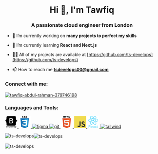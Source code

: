 <h1 align="center">Hi 👋, I'm Tawfiq</h1>
<h3 align="center">A passionate cloud engineer from London</h3>

- 🔭 I’m currently working on **many projects to perfect my skills**

- 🌱 I’m currently learning **React and Next.js**

- 👨‍💻 All of my projects are available at [https://github.com/ts-develops](https://github.com/ts-develops)

- 📫 How to reach me **tsdevelops00@gmail.com**

<h3 align="left">Connect with me:</h3>
<p align="left">
<a href="https://linkedin.com/in/tawfiq-abdul-rahman-379746198" target="blank"><img align="center" src="https://raw.githubusercontent.com/rahuldkjain/github-profile-readme-generator/master/src/images/icons/Social/linked-in-alt.svg" alt="tawfiq-abdul-rahman-379746198" height="30" width="40" /></a>
</p>

<h3 align="left">Languages and Tools:</h3>
<p align="left"> <a href="https://getbootstrap.com" target="_blank" rel="noreferrer"> <img src="https://raw.githubusercontent.com/devicons/devicon/master/icons/bootstrap/bootstrap-plain-wordmark.svg" alt="bootstrap" width="40" height="40"/> </a> <a href="https://www.w3schools.com/css/" target="_blank" rel="noreferrer"> <img src="https://raw.githubusercontent.com/devicons/devicon/master/icons/css3/css3-original-wordmark.svg" alt="css3" width="40" height="40"/> </a> <a href="https://www.figma.com/" target="_blank" rel="noreferrer"> <img src="https://www.vectorlogo.zone/logos/figma/figma-icon.svg" alt="figma" width="40" height="40"/> </a> <a href="https://git-scm.com/" target="_blank" rel="noreferrer"> <img src="https://www.vectorlogo.zone/logos/git-scm/git-scm-icon.svg" alt="git" width="40" height="40"/> </a> <a href="https://www.w3.org/html/" target="_blank" rel="noreferrer"> <img src="https://raw.githubusercontent.com/devicons/devicon/master/icons/html5/html5-original-wordmark.svg" alt="html5" width="40" height="40"/> </a> <a href="https://developer.mozilla.org/en-US/docs/Web/JavaScript" target="_blank" rel="noreferrer"> <img src="https://raw.githubusercontent.com/devicons/devicon/master/icons/javascript/javascript-original.svg" alt="javascript" width="40" height="40"/> </a> <a href="https://reactjs.org/" target="_blank" rel="noreferrer"> <img src="https://raw.githubusercontent.com/devicons/devicon/master/icons/react/react-original-wordmark.svg" alt="react" width="40" height="40"/> </a> <a href="https://tailwindcss.com/" target="_blank" rel="noreferrer"> <img src="https://www.vectorlogo.zone/logos/tailwindcss/tailwindcss-icon.svg" alt="tailwind" width="40" height="40"/> </a> </p>

<p><img align="left" src="https://github-readme-stats.vercel.app/api/top-langs?username=ts-develops&show_icons=true&locale=en&layout=compact" alt="ts-develops" /></p>


<p><img align="center" src="https://github-readme-stats.vercel.app/api?username=ts-develops&show_icons=true&locale=en" alt="ts-develops" /></p>

<p><img align="center" src="https://github-readme-streak-stats.herokuapp.com/?user=ts-develops&" alt="ts-develops" /></p>
